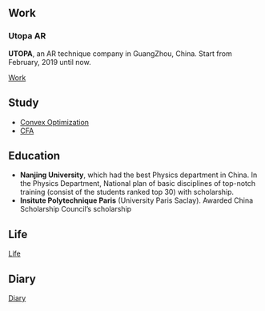 
## Work

### Utopa AR

**UTOPA**, an AR technique company in GuangZhou, China. Start from February, 2019 until now.

[Work](WorkUtopa/)

## Study

* [Convex Optimization](http://cvx-learning.readthedocs.io/)
* [CFA](http://cfa-learning.readthedocs.io/)

## Education

* **Nanjing University**, which had the best Physics department in China. In the Physics Department, National plan of basic disciplines of top-notch training (consist of the students ranked top 30) with scholarship.
* **Insitute Polytechnique Paris** (University Paris Saclay). Awarded China Scholarship Council’s scholarship

## Life


[Life](Life/)


## Diary

[Diary](Diary/)
